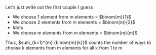 Let's just write out the first couple I guess

<ul>
<li> We choose 1 element from m elements = $binom{m}{1}$
<li> We choose 2 elements from m elements = $binom{m}{2}$
<li> ldots
<li> We choose m elements from m elements = $binom{m}{m}$
</ul>
Thus, $sum_{k=1}^{m} {binom{m}{k}}$ counts the number of ways to choose k elements from m elements for all k from 1 to m
